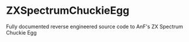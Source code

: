 # ZXSpectrumChuckieEgg
Fully documented reverse engineered source code to AnF's ZX Spectrum Chuckie Egg
